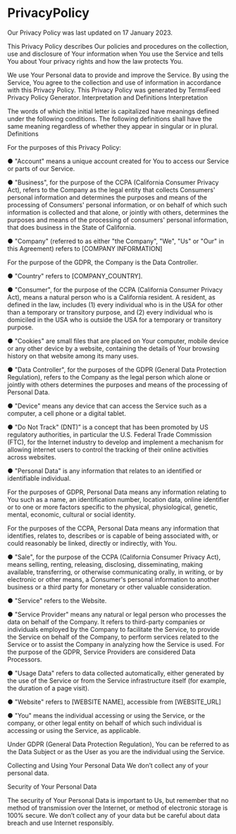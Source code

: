 # PrivacyPolicy

Our Privacy Policy was last updated on 17 January 2023.

This Privacy Policy describes Our policies and procedures on the collection, use and disclosure of Your information when You use the Service and tells You about Your privacy rights and how the law protects You.

We use Your Personal data to provide and improve the Service. By using the Service, You agree to the collection and use of information in accordance with this Privacy Policy. This Privacy Policy was generated by TermsFeed Privacy Policy Generator.
Interpretation and Definitions
Interpretation

The words of which the initial letter is capitalized have meanings defined under the following conditions. The following definitions shall have the same meaning regardless of whether they appear in singular or in plural.
Definitions

For the purposes of this Privacy Policy:

●	"Account" means a unique account created for You to access our Service or parts of our Service.

●	"Business", for the purpose of the CCPA (California Consumer Privacy Act), refers to the Company as the legal entity that collects Consumers' personal information and determines the purposes and means of the processing of Consumers' personal information, or on behalf of which such information is collected and that alone, or jointly with others, determines the purposes and means of the processing of consumers' personal information, that does business in the State of California.

●	"Company" (referred to as either "the Company", "We", "Us" or "Our" in this Agreement) refers to [COMPANY INFORMATION]

For the purpose of the GDPR, the Company is the Data Controller.

●	"Country" refers to [COMPANY_COUNTRY].

●	"Consumer", for the purpose of the CCPA (California Consumer Privacy Act), means a natural person who is a California resident. A resident, as defined in the law, includes (1) every individual who is in the USA for other than a temporary or transitory purpose, and (2) every individual who is domiciled in the USA who is outside the USA for a temporary or transitory purpose.

●	"Cookies" are small files that are placed on Your computer, mobile device or any other device by a website, containing the details of Your browsing history on that website among its many uses.

●	"Data Controller", for the purposes of the GDPR (General Data Protection Regulation), refers to the Company as the legal person which alone or jointly with others determines the purposes and means of the processing of Personal Data.

●	"Device" means any device that can access the Service such as a computer, a cell phone or a digital tablet.

●	"Do Not Track" (DNT)” is a concept that has been promoted by US regulatory authorities, in particular the U.S. Federal Trade Commission (FTC), for the Internet industry to develop and implement a mechanism for allowing internet users to control the tracking of their online activities across websites.

●	"Personal Data" is any information that relates to an identified or identifiable individual.

For the purposes of GDPR, Personal Data means any information relating to You such as a name, an identification number, location data, online identifier or to one or more factors specific to the physical, physiological, genetic, mental, economic, cultural or social identity.

For the purposes of the CCPA, Personal Data means any information that identifies, relates to, describes or is capable of being associated with, or could reasonably be linked, directly or indirectly, with You.

●	"Sale", for the purpose of the CCPA (California Consumer Privacy Act), means selling, renting, releasing, disclosing, disseminating, making available, transferring, or otherwise communicating orally, in writing, or by electronic or other means, a Consumer's personal information to another business or a third party for monetary or other valuable consideration.

●	"Service" refers to the Website.

●	"Service Provider" means any natural or legal person who processes the data on behalf of the Company. It refers to third-party companies or individuals employed by the Company to facilitate the Service, to provide the Service on behalf of the Company, to perform services related to the Service or to assist the Company in analyzing how the Service is used. For the purpose of the GDPR, Service Providers are considered Data Processors.

●	"Usage Data" refers to data collected automatically, either generated by the use of the Service or from the Service infrastructure itself (for example, the duration of a page visit).

●	"Website" refers to [WEBSITE NAME], accessible from [WEBSITE_URL]

●	"You" means the individual accessing or using the Service, or the company, or other legal entity on behalf of which such individual is accessing or using the Service, as applicable.

Under GDPR (General Data Protection Regulation), You can be referred to as the Data Subject or as the User as you are the individual using the Service.

Collecting and Using Your Personal Data
We don’t collect any of your personal data.

Security of Your Personal Data

The security of Your Personal Data is important to Us, but remember that no method of transmission over the Internet, or method of electronic storage is 100% secure. We don’t collect any of your data but be careful about data breach and use Internet responsibly.

